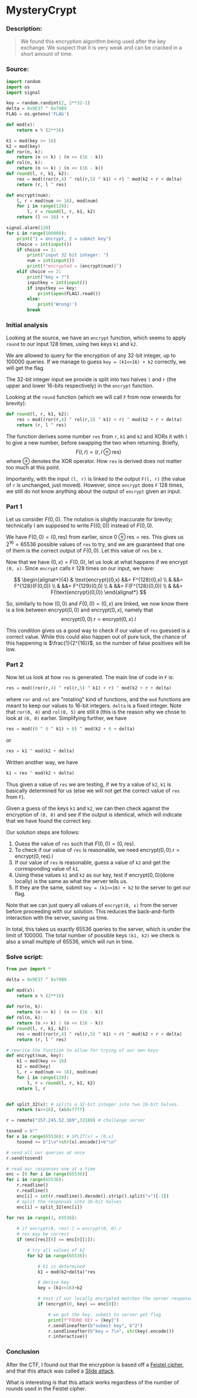 # MysteryCrypt

### Description:
> We found this encryption algorithm being used after the key exchange. We suspect that it is very weak and can be cracked in a short amount of time. 

### Source:
```py
import random
import os
import signal

key = random.randint(2, 2**32-1)
delta = 0x9E37 ^ 0x79B9
FLAG = os.getenv('FLAG')

def mod(x):
    return x % (2**16)

k1 = mod(key >> 16)
k2 = mod(key)
def ror(n, k):
    return (n << k) | (n >> (16 - k))
def rol(n, k):
    return (n >> k) | (n << (16 - k))
def round(l, r, k1, k2):
    res = mod((ror(r,4) ^ rol(r,5) ^ k1) + r) ^ mod(k2 + r + delta)
    return (r, l ^ res)

def encrypt(num):
    l, r = mod(num >> 16), mod(num)
    for i in range(128):
        l, r = round(l, r, k1, k2)
    return (l << 16) + r

signal.alarm(120)
for i in range(100000):
    print("1 = encrypt, 2 = submit key")
    choice = int(input())
    if choice == 1:
        print("input 32 bit integer: ")
        num = int(input())
        print(f"encrypted = {encrypt(num)}")
    elif choice == 2:
        print("key = ?")
        inputkey = int(input())
        if inputkey == key:
            print(open(FLAG).read())
        else:
            print('Wrong!')
        break

```

### Initial analysis

Looking at the source, we have an `encrypt` function, which seems to apply `round` to our input 128 times, using two keys `k1` and `k2`. 

We are allowed to query for the encryption of any 32-bit integer, up to 100000 queries. 
If we manage to guess `key = (k1<<16) + k2` correctly, we will get the flag. 

The 32-bit integer input we provide is split into two halves `l` and `r` (the upper and lower 16-bits respectively) in the `encrypt` function. 


Looking at the `round` function (which we will call `F` from now onwards for brevity):
```py
def round(l, r, k1, k2):
    res = mod((ror(r,4) ^ rol(r,5) ^ k1) + r) ^ mod(k2 + r + delta)
    return (r, l ^ res)
```
The function derives some number `res` from `r`, `k1` and `k2` and XORs it with `l` to give a new number, before swapping the two when returning.
Briefly, 
$$F(l,r) = (r, l \oplus \text{res})$$ where $\oplus$ denotes the XOR operator. How `res` is derived does not matter too much at this point.


Importantly, with the input `(l, r)` is linked to the output `F(l, r)` (the value of `r` is unchanged, just moved). However, since `encrypt` does `F` 128 times, we still do not know anything about the output of `encrypt` given an input.

### Part 1

Let us consider $F(0,0)$. The notation is slightly inaccurate for brevity; technically I am supposed to write $F((0, 0))$ instead of $F(0, 0)$.

We have $F(0, 0) = (0, \text{res})$ from earlier, since $0 \oplus \text{res} = \text{res}$.
This gives us $2^{16} = 65536$ possible values of `res` to try, and we are guaranteed that one of them is the correct output of $F(0, 0)$. Let this value of `res` be `x`.

Now that we have $(0, x) = F(0, 0)$, let us look at what happens if we encrypt `(0, x)`. Since `encrypt` calls `F` 128 times on our input, we have:

$$
\begin{alignat*}{4}
& \text{encrypt}(0,x) &&= F^{128}(0,x) \\ 
&  &&= F^{128}(F(0,0)) \\ 
&  &&= F^{129}(0,0) \\ 
&  &&= F(F^{128}(0,0)) \\  
&  &&= F(\text{encrypt}(0,0)) 
\end{alignat*}
$$

So, similarly to how $(0, 0)$ and $F(0,0) = (0,x)$ are linked, we now know there is a link between $\text{encrypt}(0,0)$ and $\text{encrypt}(0,x)$, namely that $$\text{encrypt}(0,0)\text{.r} = \text{encrypt}(0,x)\text{.l}$$

This condition gives us a good way to check if our value of `res` guessed is a correct value. While this could also happen out of pure luck, the chance of this happening is $\frac{1}{2^{16}}$, so the number of false positives will be low. 

### Part 2

Now let us look at how `res` is generated. The main line of code in `F` is:
```py
res = mod((ror(r,4) ^ rol(r,5) ^ k1) + r) ^ mod(k2 + r + delta)
```

where `ror` and `rol` are "rotating" kind of functions, and the `mod` functions are meant to keep our values to 16-bit integers. `delta` is a fixed integer.
Note that `ror(0, 4)` and `rol(0, 5)` are still `0` (this is the reason why we chose to look at `(0, 0)` earlier.
Simplifying further, we have 
```py
res = mod((0 ^ 0 ^ k1) + 0) ^ mod(k2 + 0 + delta)
```
or 
```py
res = k1 ^ mod(k2 + delta)
```
Written another way, we have 
```py
k1 = res ^ mod(k2 + delta)
```


Thus given a value of `res` we are testing, if we try a value of `k2`,  `k1` is basically determined for us (else we will not get the correct value of `res` from `F`).

Given a guess of the keys `k1` and `k2`, we can then check against the encryption of `(0, 0)` and see if the output is identical, which will indicate that we have found the correct key. 


Our solution steps are follows:

1. Guess the value of `res` such that $F(0,0) = (0, \text{res})$.
2. To check if our value of `res` is reasonable, we need $\text{encrypt}(0,0)\text{.r} = \text{encrypt}(0,\text{res})\text{.l}$
3. If our value of `res` is reasonable, guess a value of `k2` and get the corresponding value of `k1`. 
4. Using these values `k1` and `k2` as our key, test if $\text{encrypt}(0,0)$(done locally) is the same as what the server tells us.
5. If they are the same, submit `key = (k1<<16) + k2` to the server to get our flag.

Note that we can just query all values of `encrypt(0, x)` from the server before proceeding with our solution.
This reduces the back-and-forth interaction with the server, saving us time.

In total, this takes us exactly 65536 queries to the server, which is under the limit of 100000. The total number of possible keys `(k1, k2)` we check is also a small multiple of 65536, which will run in time. 

### Solve script:
```py
from pwn import *

delta = 0x9E37 ^ 0x79B9

def mod(x):
	return x % (2**16)
	
def ror(n, k):
	return (n << k) | (n >> (16 - k))
def rol(n, k):
	return (n >> k) | (n << (16 - k))
def round(l, r, k1, k2):
	res = mod((ror(r,4) ^ rol(r,5) ^ k1) + r) ^ mod(k2 + r + delta)
	return (r, l ^ res)

# rewrite the function to allow for trying of our own keys
def encrypt(num, key):
	k1 = mod(key >> 16)
	k2 = mod(key)
	l, r = mod(num >> 16), mod(num)
	for i in range(128):
		l, r = round(l, r, k1, k2)
	return l, r


def split_32(x): # splits a 32-bit integer into two 16-bit halves.
	return (x>>16), (x&0xffff)

r = remote("157.245.52.169",32189) # challenge server

tosend = b""
for x in range(65536): # SPLIT(x) = (0,x)
	tosend += b"1\n"+str(x).encode()+b"\n"

# send all our queries at once
r.send(tosend) 

# read our responses one at a time
enc = [0 for i in range(65536)]
for i in range(65536):
	r.readline()
	r.readline()
	enc[i] = int(r.readline().decode().strip().split("=")[-1]) 
	# split the responses into 16-bit halves
	enc[i] = split_32(enc[i]) 

for res in range(1, 65536):
	
	# if encrypt(0, res).l = encrypt(0, 0).r
	# res may be correct
	if (enc[res][0] == enc[0][1]): 

		# try all values of k2
		for k2 in range(65536): 

			# k1 is determined
			k1 = mod(k2+delta)^res 

			# derive key
			key = (k1<<16)+k2 

			# test if our locally encrypted matches the server response
			if (encrypt(0, key) == enc[0]):

				# we got the key, submit to server get flag
				print(f"FOUND KEY = {key}")
				r.sendlineafter(b"submit key", b"2")
				r.sendlineafter(b"key = ?\n", str(key).encode())
				r.interactive()
```

### Conclusion

After the CTF, I found out that the encryption is based off a [Feistel cipher](https://en.wikipedia.org/wiki/Feistel_cipher), and that this attack was called a [Slide attack](https://en.wikipedia.org/wiki/Slide_attack). 

What is interesting is that this attack works regardless of the number of rounds used in the Feistel cipher.


